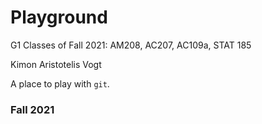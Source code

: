 # Playground
G1
Classes of Fall 2021: AM208, AC207, AC109a, STAT 185

Kimon Aristotelis Vogt

A place to play with `git`.

### Fall 2021
